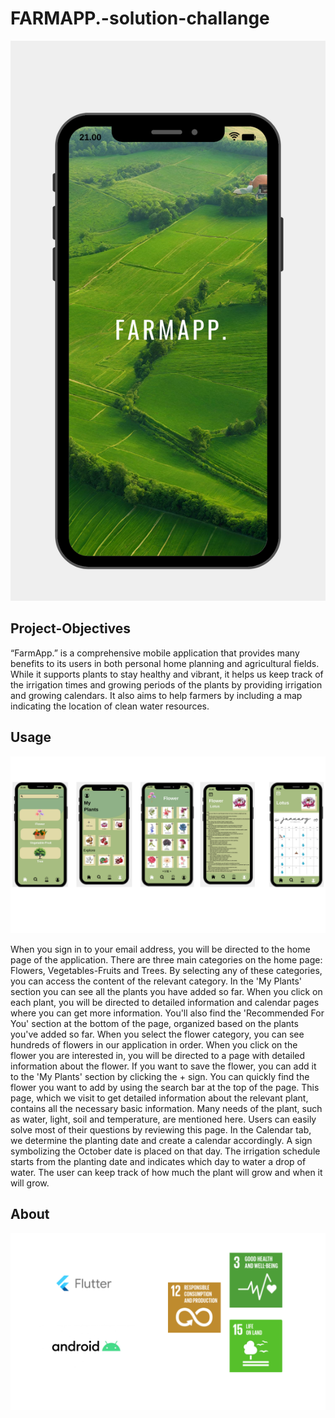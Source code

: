 # FARMAPP.-solution-challange
![App photo](https://github.com/yagmurcelk/FARMAPP.-solution-challange/blob/main/111111.png)
## Project-Objectives
“FarmApp.” is a comprehensive mobile application that provides many benefits to its users in both personal home planning and agricultural fields. While it supports plants to stay healthy and vibrant, it helps us keep track of the irrigation times and growing periods of the plants by providing irrigation and growing calendars. It also aims to help farmers by including a map indicating the location of clean water resources.

## Usage
![Usage Photo](https://github.com/yagmurcelk/FARMAPP.-solution-challange/blob/main/usagephoto.png)

When you sign in to your email address, you will be directed to the home page of the application. There are three main categories on the home page: Flowers, Vegetables-Fruits and Trees. By selecting any of these categories, you can access the content of the relevant category. In the 'My Plants' section you can see all the plants you have added so far. When you click on each plant, you will be directed to detailed information and calendar pages where you can get more information. You'll also find the 'Recommended For You' section at the bottom of the page, organized based on the plants you've added so far. When you select the flower category, you can see hundreds of flowers in our application in order. When you click on the flower you are interested in, you will be directed to a page with detailed information about the flower. If you want to save the flower, you can add it to the 'My Plants' section by clicking the + sign. You can quickly find the flower you want to add by using the search bar at the top of the page. This page, which we visit to get detailed information about the relevant plant, contains all the necessary basic information. Many needs of the plant, such as water, light, soil and temperature, are mentioned here. Users can easily solve most of their questions by reviewing this page. In the Calendar tab, we determine the planting date and create a calendar accordingly. A sign symbolizing the October date is placed on that day. The irrigation schedule starts from the planting date and indicates which day to water a drop of water. The user can keep track of how much the plant will grow and when it will grow.

## About
![Finish Photo](https://github.com/yagmurcelk/FARMAPP.-solution-challange/blob/main/finish.png)


